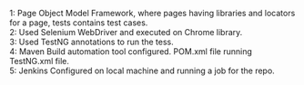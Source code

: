1: Page Object Model Framework, where pages having libraries and locators for a page, tests contains test cases.   
2: Used Selenium WebDriver and executed on Chrome library.     
3: Used TestNG annotations to run the tess.     
4: Maven Build automation tool configured. POM.xml file running TestNG.xml file.    
5: Jenkins Configured on local machine and running a job for the repo.
